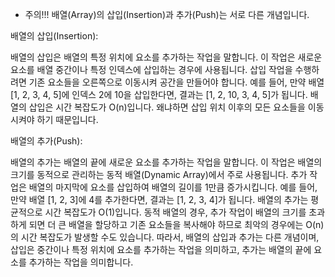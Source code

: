 * 주의!!! 배열(Array)의 삽입(Insertion)과 추가(Push)는 서로 다른 개념입니다.

배열의 삽입(Insertion):

배열의 삽입은 배열의 특정 위치에 요소를 추가하는 작업을 말합니다.
이 작업은 새로운 요소를 배열 중간이나 특정 인덱스에 삽입하는 경우에 사용됩니다.
삽입 작업을 수행하려면 기존 요소들을 오른쪽으로 이동시켜 공간을 만들어야 합니다.
예를 들어, 만약 배열 [1, 2, 3, 4, 5]에 인덱스 2에 10을 삽입한다면, 결과는 [1, 2, 10, 3, 4, 5]가 됩니다.
배열의 삽입은 시간 복잡도가 O(n)입니다. 왜냐하면 삽입 위치 이후의 모든 요소들을 이동시켜야 하기 때문입니다.


배열의 추가(Push):

배열의 추가는 배열의 끝에 새로운 요소를 추가하는 작업을 말합니다.
이 작업은 배열의 크기를 동적으로 관리하는 동적 배열(Dynamic Array)에서 주로 사용됩니다.
추가 작업은 배열의 마지막에 요소를 삽입하여 배열의 길이를 1만큼 증가시킵니다.
예를 들어, 만약 배열 [1, 2, 3]에 4를 추가한다면, 결과는 [1, 2, 3, 4]가 됩니다.
배열의 추가는 평균적으로 시간 복잡도가 O(1)입니다. 동적 배열의 경우, 추가 작업이 배열의 크기를 초과하게 되면 더 큰 배열을 할당하고 기존 요소들을 복사해야 하므로 최악의 경우에는 O(n)의 시간 복잡도가 발생할 수도 있습니다.
따라서, 배열의 삽입과 추가는 다른 개념이며, 삽입은 중간이나 특정 위치에 요소를 추가하는 작업을 의미하고, 추가는 배열의 끝에 요소를 추가하는 작업을 의미합니다.
